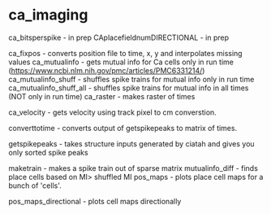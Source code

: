 # ca_imaging


ca_bitsperspike - in prep
CAplacefieldnumDIRECTIONAL - in prep


ca_fixpos - converts position file to time, x, y and interpolates missing values
ca_mutualinfo - gets mutual info for Ca cells only in run time (https://www.ncbi.nlm.nih.gov/pmc/articles/PMC6331214/)
ca_mutualinfo_shuff - shuffles spike trains for mutual info only in run time
ca_mutualinfo_shuff_all - shuffles spike trains for mutual info in all times (NOT only in run time)
ca_raster - makes raster of times

ca_velocity - gets velocity using track pixel to cm converstion.

converttotime - converts output of getspikepeaks to matrix of times.

getspikepeaks - takes structure inputs generated by ciatah and gives you only sorted spike peaks

maketrain - makes a spike train out of sparse matrix
mutualinfo_diff - finds place cells based on MI> shuffled MI
pos_maps - plots place cell maps for a bunch of 'cells'.

pos_maps_directional - plots cell maps directionally
